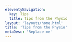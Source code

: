 ```yaml
---
eleventyNavigation:
  key: Tips
  title: Tips from the Physio
layout: 'layouts/home.html'
title: 'Tips from the Physio'
metaDesc: 'Replace me'
---
```

